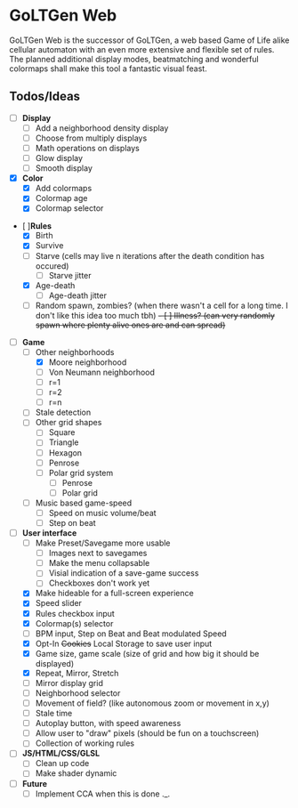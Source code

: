 # GoLTGen Web

GoLTGen Web is the successor of GoLTGen, a web based Game of Life alike cellular automaton with an even more extensive and flexible set of rules. The planned additional display modes, beatmatching and wonderful colormaps shall make this tool a fantastic visual feast.

## Todos/Ideas

 - [ ] **Display**
   - [ ] Add a neighborhood density display
   - [ ] Choose from multiply displays
   - [ ] Math operations on displays 
   - [ ] Glow display
   - [ ] Smooth display
 - [x] **Color**
   - [x] Add colormaps
   - [x] Colormap age
   - [x] Colormap selector
 - [ ]**Rules**
   - [x] Birth
   - [x] Survive
   - [ ] Starve (cells may live n iterations after the death condition has occured)
     - [ ] Starve jitter
   - [x] Age-death
     - [ ] Age-death jitter
   - [ ] Random spawn, zombies? (when there wasn't a cell for a long time. I don't like this idea too much tbh)
   ~~- [ ] Illness? (can very randomly spawn where plenty alive ones are and can spread)~~
 - [ ] **Game**
   - [ ] Other neighborhoods
     - [x] Moore neighborhood
     - [ ] Von Neumann neighborhood
      - [ ] r=1
      - [ ] r=2
      - [ ] r=n
   - [ ] Stale detection
   - [ ] Other grid shapes
     - [ ] Square
     - [ ] Triangle
     - [ ] Hexagon
     - [ ] Penrose
     - [ ] Polar grid system
       - [ ] Penrose
       - [ ] Polar grid
   - [ ] Music based game-speed
     - [ ] Speed on music volume/beat
     - [ ] Step on beat
 - [ ] **User interface**
   - [ ] Make Preset/Savegame more usable
     - [ ] Images next to savegames
     - [ ] Make the menu collapsable
     - [ ] Visial indication of a save-game success
     - [ ] Checkboxes don't work yet
   - [x] Make hideable for a full-screen experience
   - [x] Speed slider
   - [x] Rules checkbox input
   - [x] Colormap(s) selector
   - [ ] BPM input, Step on Beat and Beat modulated Speed
   - [x] Opt-In ~~Cookies~~ Local Storage to save user input
   - [x] Game size, game scale (size of grid and how big it should be displayed)
   - [x] Repeat, Mirror, Stretch
   - [ ] Mirror display grid
   - [ ] Neighborhood selector
   - [ ] Movement of field? (like autonomous zoom or movement in x,y)
   - [ ] Stale time
   - [ ] Autoplay button, with speed awareness
   - [ ] Allow user to "draw" pixels (should be fun on a touchscreen)
   - [ ] Collection of working rules
 - [ ] **JS/HTML/CSS/GLSL**
   - [ ] Clean up code
   - [ ] Make shader dynamic
 - [ ] **Future**
   - [ ] Implement CCA when this is done ._.
